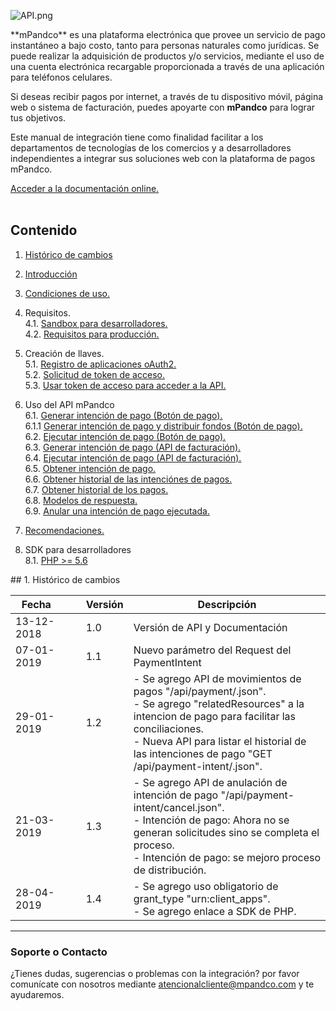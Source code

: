 ![API.png]({{site.baseurl}}/images/API.png)

<div id="step2"></div>
**mPandco** es una plataforma electrónica que provee un servicio de pago instantáneo a bajo costo, tanto para personas naturales como jurídicas. Se puede realizar la adquisición de productos y/o servicios, mediante el uso de una cuenta electrónica recargable proporcionada a través de una aplicación para teléfonos celulares.

Si deseas recibir pagos por internet, a través de tu dispositivo móvil, página web o sistema de facturación, puedes apoyarte con **mPandco** para lograr tus objetivos.

Este manual de integración tiene como finalidad facilitar a los departamentos de tecnologías de los comercios y a desarrolladores independientes a integrar sus soluciones web con la plataforma de pagos mPandco.<br/>

[Acceder a la documentación online.](https://jeac-corp.github.io/mpandco-api/)<br/>
<br/>
## Contenido
1. <a href="#step1">Histórico de cambios</a><br/>
2. <a href="#step2">Introducción</a><br/>
3. [Condiciones de uso.]({{site.baseurl}}/docs/terms.html)<br/>
4. Requisitos.<br/>
4.1. [Sandbox para desarrolladores.]({{site.baseurl}}/docs/step-6.html)<br/>
4.2. [Requisitos para producción.]({{site.baseurl}}/docs/step-6.html#step42)<br/>
5. Creación de llaves.<br/>
5.1. [Registro de aplicaciones oAuth2.]({{site.baseurl}}/docs/keys/step-4-1.html)<br/>
5.2. [Solicitud de token de acceso.]({{site.baseurl}}/docs/keys/step-4-2.html)<br/>
5.3. [Usar token de acceso para acceder a la API.]({{site.baseurl}}/docs/keys/step-4-3.html)<br/>

6. Uso del API mPandco<br/>
6.1. [Generar intención de pago (Botón de pago).]({{site.baseurl}}/docs/use/step-5-1.html#step51)<br/>
6.1.1 [Generar intención de pago y distribuir fondos (Botón de pago).]({{site.baseurl}}/docs/use/step-5-1.html#step511)<br/>
6.2. [Ejecutar intención de pago (Botón de pago).]({{site.baseurl}}/docs/use/step-5-1.html#step52)<br/>
6.3. [Generar intención de pago (API de facturación).]({{site.baseurl}}/docs/use/step-5-3.html#step53)<br/>
6.4. [Ejecutar intención de pago (API de facturación).]({{site.baseurl}}/docs/use/step-5-3.html#step54)<br/>
6.5. [Obtener intención de pago.]({{site.baseurl}}/docs/use/step-5-5.html)<br/>
6.6. [Obtener historial de las intenciónes de pagos.]({{site.baseurl}}/docs/use/step-5-6.html)<br/>
6.7. [Obtener historial de los pagos.]({{site.baseurl}}/docs/use/step-5-7.html)<br/>
6.8. [Modelos de respuesta.]({{site.baseurl}}/docs/use/step-5-8.html)<br/>
6.9. [Anular una intención de pago ejecutada.]({{site.baseurl}}/docs/use/step-5-9.html)<br/>
7. [Recomendaciones.]({{site.baseurl}}/docs/recommendations.html)<br/>
8. SDK para desarrolladores<br/>
8.1. [PHP >= 5.6](https://github.com/jeac-corp/mpandco-php-sdk)

<div id="step1"></div>
## 1. Histórico de cambios
<table>
  <thead>
    <tr>
      <th>&nbsp;&nbsp;Fecha&nbsp;&nbsp;&nbsp;&nbsp;&nbsp;&nbsp;&nbsp;&nbsp;&nbsp;</th>
      <th>Versión</th>
      <th>Descripción</th>
    </tr>
  </thead>
  <tbody>
  <tr>
    <td>13-12-2018</td>
    <td>1.0</td>
    <td>Versión de API y Documentación</td>
  </tr>
  <tr>
    <td>07-01-2019</td>
    <td>1.1</td>
    <td>Nuevo parámetro del Request del PaymentIntent</td>
  </tr>
  <tr>
    <td>29-01-2019</td>
    <td>1.2</td>
    <td>
    - Se agrego API de movimientos de pagos "/api/payment/.json".<br/>
    - Se agrego "relatedResources" a la intencion de pago para facilitar las conciliaciones.<br/>
    - Nueva API para listar el historial de las intenciones de pago "GET /api/payment-intent/.json".
    </td>
  </tr>
  <tr>
    <td>21-03-2019</td>
    <td>1.3</td>
    <td>
    - Se agrego API de anulación de intención de pago "/api/payment-intent/cancel.json".<br/>
    - Intención de pago: Ahora no se generan solicitudes sino se completa el proceso.<br/>
    - Intención de pago: se mejoro proceso de distribución.
    </td>
  </tr>
  <tr>
    <td>28-04-2019</td>
    <td>1.4</td>
    <td>
    - Se agrego uso obligatorio de grant_type "urn:client_apps".<br/>
    - Se agrego enlace a SDK de PHP.
    </td>
  </tr>
  </tbody>
</table>

<hr/>

### Soporte o Contacto

¿Tienes dudas, sugerencias o problemas con la integración? por favor comunícate con nosotros mediante atencionalcliente@mpandco.com y te ayudaremos.
